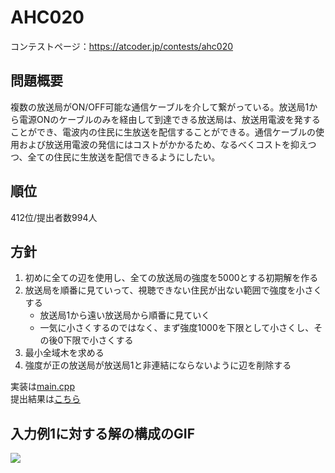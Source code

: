 # AHC020

コンテストページ：https://atcoder.jp/contests/ahc020  

## 問題概要
複数の放送局がON/OFF可能な通信ケーブルを介して繋がっている。放送局1から電源ONのケーブルのみを経由して到達できる放送局は、放送用電波を発することができ、電波内の住民に生放送を配信することができる。通信ケーブルの使用および放送用電波の発信にはコストがかかるため、なるべくコストを抑えつつ、全ての住民に生放送を配信できるようにしたい。

## 順位
412位/提出者数994人

## 方針

1. 初めに全ての辺を使用し、全ての放送局の強度を5000とする初期解を作る
1. 放送局を順番に見ていって、視聴できない住民が出ない範囲で強度を小さくする
    - 放送局1から遠い放送局から順番に見ていく
    - 一気に小さくするのではなく、まず強度1000を下限として小さくし、その後0下限で小さくする
1. 最小全域木を求める
1. 強度が正の放送局が放送局1と非連結にならないように辺を削除する

実装は[main.cpp](./main.cpp)  
提出結果は[こちら](https://atcoder.jp/contests/ahc020/submissions/42196816)

## 入力例1に対する解の構成のGIF
![](./seed0.gif)

